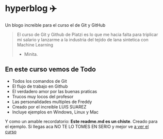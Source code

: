 # hyperblog ✈️
Un blogo increible para el curso el de Git y GitHub
>El curso de Git y Github de Platzi es  lo que me hacia falta para triplicar mi salario y lanzarme a la industria del tejido de lana sintetica con Machine Learning
> - Minita.

## En este curso vemos de Todo
* Todos los comandos de Git
* El flujo de trabajo en Github
* El verdadero amor por las buenas praticas
* Trucos muy locos del profesor
* Las personalidades multiples de Freddy
* Creado por el increible LUIS SUAREZ
* Incluye ejemplos en Windows, Linux y Mac

Y como un amable recordatorio: **Este readme.md es un chiste**. Creado para el ejemplo. Si llegas aca NO TE LO TOMES EN SERIO y mejor ve [a ver el curso](http://https://platzi.com/cursos/git-github/ "a ver el curso")